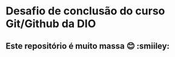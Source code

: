 # Desafio de conclusão do curso Git/Github da DIO

## Este repositório é muito massa :blush: :smiiley: